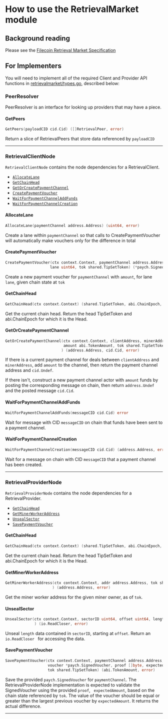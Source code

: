 # How to use the RetrievalMarket module

## Background reading
Please see the 
[Filecoin Retrieval Market Specification](https://filecoin-project.github.io/specs/#systems__filecoin_markets__retrieval_market)

## For Implementers
You will need to implement all of the required Client and Provider API functions in 
[retrievalmarket/types.go](./types.go), described below:

### PeerResolver
PeerResolver is an interface for looking up providers that may have a piece.

#### GetPeers
```go
GetPeers(payloadCID cid.Cid) ([]RetrievalPeer, error)
```
Return a slice of RetrievalPeers that store data referenced by `payloadCID`

---
### RetrievalClientNode

`RetrievalClientNode` contains the node dependencies for a RetrievalClient.

* [`AllocateLane`](#AllocateLane)
* [`GetChainHead`](#GetChainHead)
* [`GetOrCreatePaymentChannel`](#GetOrCreatePaymentChannel)
* [`CreatePaymentVoucher`](#CreatePaymentVoucher)
* [`WaitForPaymentChannelAddFunds`](#WaitForPaymentChannelAddFunds)
* [`WaitForPaymentChannelCreation`](#WaitForPaymentChannelCreation)

#### AllocateLane
```go
AllocateLane(paymentChannel address.Address) (uint64, error)
```

Create a lane within `paymentChannel` so that calls to CreatePaymentVoucher will 
automatically make vouchers only for the difference in total

#### CreatePaymentVoucher
```go
CreatePaymentVoucher(ctx context.Context, paymentChannel address.Address, amount abi.TokenAmount, 
            		lane uint64, tok shared.TipSetToken) (*paych.SignedVoucher, error)
```
Create a new payment voucher for `paymentChannel` with `amount`, for lane `lane`, given chain
state at `tok`

#### GetChainHead
```go
GetChainHead(ctx context.Context) (shared.TipSetToken, abi.ChainEpoch, error)
```
Get the current chain head. Return the head TipSetToken and abi.ChainEpoch for 
which it is the Head.

#### GetOrCreatePaymentChannel
```go
GetOrCreatePaymentChannel(ctx context.Context, clientAddress, minerAddress address.Address, 
                          amount abi.TokenAmount, tok shared.TipSetToken
                         ) (address.Address, cid.Cid, error)
```
If there is a current payment channel for deals between `clientAddress` and `minerAddress`, 
add `amount` to the channel, then return the payment channel address and `cid.Undef`.

If there isn't, construct a new payment channel actor with `amount` funds by posting 
the corresponding message on chain, then return `address.Undef` and the posted message `cid.Cid`.

#### WaitForPaymentChannelAddFunds
```go
WaitForPaymentChannelAddFunds(messageCID cid.Cid) error
```
Wait for message with CID `messageCID` on chain that funds have been sent to a payment channel.

#### WaitForPaymentChannelCreation
```go
WaitForPaymentChannelCreation(messageCID cid.Cid) (address.Address, error)
```
Wait for a message on chain with CID `messageCID` that a payment channel has been created.

---
### RetrievalProviderNode
`RetrievalProviderNode` contains the node dependencies for a RetrievalProvider.

* [`GetChainHead`](#GetChainHead)
* [`GetMinerWorkerAddress`](#GetMinerWorkerAddress)
* [`UnsealSector`](#UnsealSector)
* [`SavePaymentVoucher`](#SavePaymentVoucher)

#### GetChainHead
```go
GetChainHead(ctx context.Context) (shared.TipSetToken, abi.ChainEpoch, error)
```
Get the current chain head. Return the head TipSetToken and abi.ChainEpoch for 
which it is the Head.

#### GetMinerWorkerAddress
```go
GetMinerWorkerAddress(ctx context.Context, addr address.Address, tok shared.TipSetToken,
                     ) (address.Address, error)
```
Get the miner worker address for the given miner owner, as of `tok`.

#### UnsealSector
```go
UnsealSector(ctx context.Context, sectorID uint64, offset uint64, length uint64,
             ) (io.ReadCloser, error)
```
Unseal `length` data contained in `sectorID`, starting at `offset`.  Return an `io.ReadCloser
` for accessing the data.

#### SavePaymentVoucher
```go
SavePaymentVoucher(ctx context.Context, paymentChannel address.Address, 
                   voucher *paych.SignedVoucher, proof []byte, expectedAmount abi.TokenAmount, 
                   tok shared.TipSetToken) (abi.TokenAmount, error)
```

Save the provided `paych.SignedVoucher` for `paymentChannel`. The RetrievalProviderNode
implementation is expected to validate the SignedVoucher using the provided `proof`, `
expectedAmount`, based on  the chain state referenced by `tok`.  The value of the
voucher should be equal or greater than the largest previous voucher by 
 `expectedAmount`. It returns the actual difference.

---
